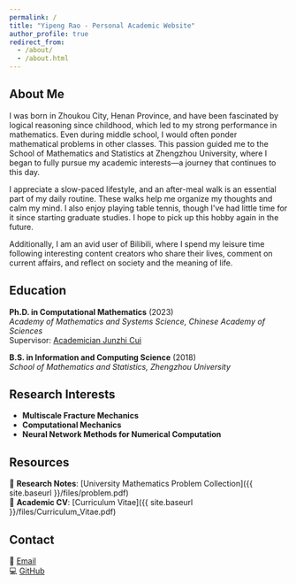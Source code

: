 ```yaml
---
permalink: /
title: "Yipeng Rao - Personal Academic Website"
author_profile: true
redirect_from: 
  - /about/
  - /about.html
---
```


## About Me

I was born in Zhoukou City, Henan Province, and have been fascinated by logical reasoning since childhood, which led to my strong performance in mathematics. Even during middle school, I would often ponder mathematical problems in other classes. This passion guided me to the School of Mathematics and Statistics at Zhengzhou University, where I began to fully pursue my academic interests—a journey that continues to this day.

I appreciate a slow-paced lifestyle, and an after-meal walk is an essential part of my daily routine. These walks help me organize my thoughts and calm my mind. I also enjoy playing table tennis, though I've had little time for it since starting graduate studies. I hope to pick up this hobby again in the future.

Additionally, I am an avid user of Bilibili, where I spend my leisure time following interesting content creators who share their lives, comment on current affairs, and reflect on society and the meaning of life.

## Education

**Ph.D. in Computational Mathematics** (2023)  
*Academy of Mathematics and Systems Science, Chinese Academy of Sciences*  
Supervisor: [Academician Junzhi Cui](http://homepage.amss.ac.cn/research/homePage/7c98177290ea438aa989559f0e3fa4c7/myHomePage.html)

**B.S. in Information and Computing Science** (2018)  
*School of Mathematics and Statistics, Zhengzhou University*

## Research Interests

- **Multiscale Fracture Mechanics**
- **Computational Mechanics** 
- **Neural Network Methods for Numerical Computation**

## Resources

🔬 **Research Notes**: [University Mathematics Problem Collection]({{ site.baseurl }}/files/problem.pdf)  
📄 **Academic CV**: [Curriculum Vitae]({{ site.baseurl }}/files/Curriculum_Vitae.pdf)

## Contact

📧 [Email](mailto:raoyipeng@qq.com)  
💻 [GitHub](https://github.com/sukaku-r)